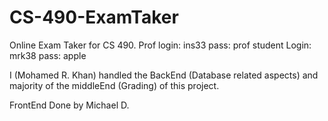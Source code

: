 # CS-490-ExamTaker
Online Exam Taker for CS 490. Prof login: ins33 pass: prof student Login: mrk38 pass: apple

I (Mohamed R. Khan) handled the BackEnd (Database related aspects) and majority of the middleEnd (Grading) of this project.

FrontEnd Done by Michael D.
